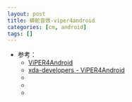 ```yaml
---
layout: post
title: 蟒蛇音效-viper4android
categories: [cm, android]
tags: []
---
```


* 参考： 
  * [ViPER4Android](https://labs.xda-developers.com/store/app/com.pittvandewitt.viperfx)
  * [xda-developers - ViPER4Android](https://forum.xda-developers.com/android/apps-games/app-viper4android-fx-2-6-0-0-t3774651)
  * []()
  * []()
  * []()












